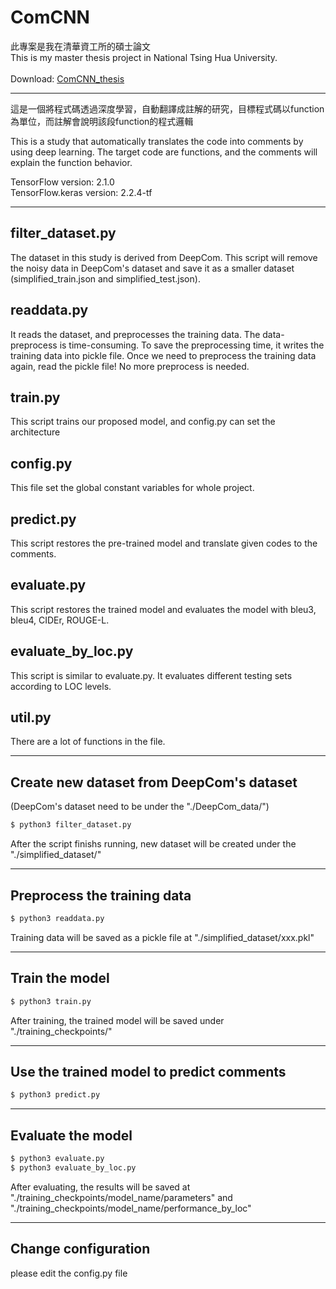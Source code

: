 # ComCNN

此專案是我在清華資工所的碩士論文<br>
This is my master thesis project in National Tsing Hua University.<br><br>
Download: [ComCNN_thesis](https://etd.lib.nycu.edu.tw/cgi-bin/gs32/hugsweb.cgi/ccd=dqZHAd/record?r1=1&h1=0)

***
這是一個將程式碼透過深度學習，自動翻譯成註解的研究，目標程式碼以function為單位，而註解會說明該段function的程式邏輯

This is a study that automatically translates the code into comments by using deep learning. The target code are functions, and the comments will explain the function behavior.

TensorFlow version: 2.1.0<br>
TensorFlow.keras version: 2.2.4-tf<br>
***

## filter_dataset.py
The dataset in this study is derived from DeepCom. This script will remove the noisy data in DeepCom's dataset and save it as a smaller dataset (simplified_train.json and simplified_test.json).

## readdata.py
It reads the dataset, and preprocesses the training data. The data-preprocess is time-consuming. To save the preprocessing time, it writes the training data into pickle file. Once we need to preprocess the training data again, read the pickle file! No more preprocess is needed.

## train.py
This script trains our proposed model, and config.py can set the architecture

## config.py
This file set the global constant variables for whole project.

## predict.py
This script restores the pre-trained model and translate given codes to the comments.

## evaluate.py
This script restores the trained model and evaluates the model with bleu3, bleu4, CIDEr, ROUGE-L.

## evaluate_by_loc.py
This script is similar to evaluate.py. It evaluates different testing sets according to LOC levels.

## util.py
There are a lot of functions in the file.
***

## Create new dataset from DeepCom's dataset 
(DeepCom's dataset need to be under the "./DeepCom_data/")
```bash
$ python3 filter_dataset.py
```
After the script finishs running, new dataset will be created under the "./simplified_dataset/"

***

## Preprocess the training data
```bash
$ python3 readdata.py
```
Training data will be saved as a pickle file at "./simplified_dataset/xxx.pkl"
***

## Train the model
```bash
$ python3 train.py
```
After training, the trained model will be saved under "./training_checkpoints/"
***
## Use the trained model to predict comments
```bash
$ python3 predict.py
```
***
## Evaluate the model
```bash
$ python3 evaluate.py
$ python3 evaluate_by_loc.py
```
After evaluating, the results will be saved at "./training_checkpoints/model_name/parameters" and "./training_checkpoints/model_name/performance_by_loc"
***
## Change configuration
please edit the config.py file 
